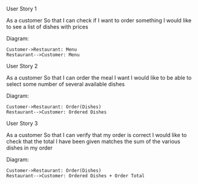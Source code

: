 User Story 1

As a customer
So that I can check if I want to order something
I would like to see a list of dishes with prices

Diagram:
```puml
Customer->Restaurant: Menu
Restaurant-->Customer: Menu
```

User Story 2

As a customer
So that I can order the meal I want
I would like to be able to select some number of several available dishes

Diagram:
```puml
Customer->Restaurant: Order(Dishes)
Restaurant-->Customer: Ordered Dishes
```

User Story 3

As a customer
So that I can verify that my order is correct
I would like to check that the total I have been given matches the sum of the various dishes in my order

Diagram:
```puml
Customer->Restaurant: Order(Dishes)
Restaurant-->Customer: Ordered Dishes + Order Total
